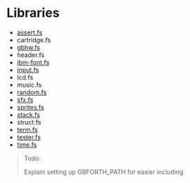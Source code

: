 # Libraries

- [assert.fs](./libs/assert.md)
- cartridge.fs
- [gbhw.fs](./libs/gbhw.md)
- header.fs
- [ibm-font.fs](./libs/ibm-font.md)
- [input.fs](./libs/input.md)
- lcd.fs
- music.fs
- [random.fs](./libs/random.md)
- [sfx.fs](./libs/sfx.md)
- [sprites.fs](./libs/sprites.md)
- [stack.fs](./libs/stack.md)
- struct.fs
- [term.fs](./libs/term.md)
- [tester.fs](./libs/tester.md)
- [time.fs](./libs/time.md)

> Todo:
>
> Explain setting up GBFORTH_PATH for easier including
